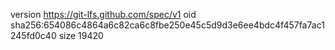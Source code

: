version https://git-lfs.github.com/spec/v1
oid sha256:654086c4864a6c82ca6c8fbe250e45c5d9d3e6ee4bdc4f457fa7ac1245fd0c40
size 19420
